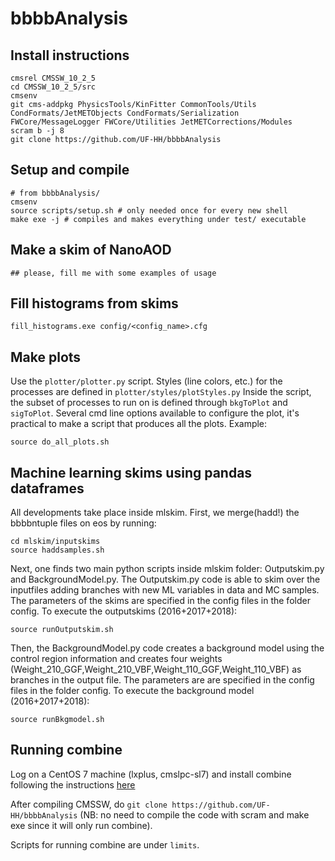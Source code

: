 # bbbbAnalysis

## Install instructions
```
cmsrel CMSSW_10_2_5
cd CMSSW_10_2_5/src
cmsenv
git cms-addpkg PhysicsTools/KinFitter CommonTools/Utils CondFormats/JetMETObjects CondFormats/Serialization FWCore/MessageLogger FWCore/Utilities JetMETCorrections/Modules
scram b -j 8
git clone https://github.com/UF-HH/bbbbAnalysis
```

## Setup and compile
```
# from bbbbAnalysis/
cmsenv
source scripts/setup.sh # only needed once for every new shell
make exe -j # compiles and makes everything under test/ executable
````

## Make a skim of NanoAOD
```
## please, fill me with some examples of usage
````

## Fill histograms from skims
```
fill_histograms.exe config/<config_name>.cfg
````

## Make plots
Use the ``plotter/plotter.py`` script. Styles (line colors, etc.) for the processes are defined in ``plotter/styles/plotStyles.py``
Inside the script, the subset of processes to run on is defined through ``bkgToPlot`` and  ``sigToPlot``.
Several cmd line options available to configure the plot, it's practical to make a script that produces all the plots.
Example:
```
source do_all_plots.sh
````

## Machine learning skims using pandas dataframes
All developments take place inside mlskim. First, we merge(hadd!) the bbbbntuple files on eos by running:
```
cd mlskim/inputskims
source haddsamples.sh

````
Next, one finds two main python scripts inside mlskim folder: Outputskim.py and BackgroundModel.py. The Outputskim.py code is able to skim over the inputfiles adding branches with new ML variables in data and MC samples. The parameters of the skims are specified in the config files in the folder config. To execute the outputskims (2016+2017+2018):
```
source runOutputskim.sh

````
Then, the BackgroundModel.py code creates a background model using the control region information and creates four weights (Weight_210_GGF,Weight_210_VBF,Weight_110_GGF,Weight_110_VBF) as branches in the output file. The parameters are are specified in the config files in the folder config. To execute the background model (2016+2017+2018):
```
source runBkgmodel.sh

````
## Running combine
Log on a CentOS 7 machine (lxplus, cmslpc-sl7) and install combine following the instructions [here](https://cms-analysis.github.io/HiggsAnalysis-CombinedLimit/#for-end-users-that-dont-need-to-commit-or-do-any-development)

After compiling  CMSSW, do ``git clone https://github.com/UF-HH/bbbbAnalysis`` (NB: no need to compile the code with scram and make exe since it will only run combine).

Scripts for running combine are under ``limits``.

